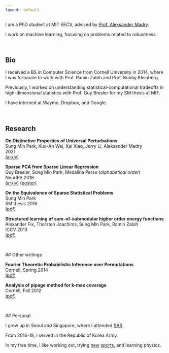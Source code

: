 ```yaml
---
layout: default
---
```


I am a PhD student at MIT EECS, advised by [Prof. Aleksander Madry](http://madry-lab.ml/).

I work on machine learning, focusing on problems related to robustness.
<p>&nbsp;</p>

## Bio
I received a BS in Computer Science from Cornell University in 2014, where I was fortunate to work with Prof. Ramin Zabih and Prof. Bobby Kleinberg.

Previously, I worked on understanding statistical-computational tradeoffs in high-dimensional statistics with Prof. Guy Bresler for my SM thesis at MIT.

I have interned at Waymo, Dropbox, and Google.

<p>&nbsp;</p>

## Research

**On Distinctive Properties of Universal Perturbations**\
Sung Min Park, Kuo-An Wei, Kai Xiao, Jerry Li, Aleksander Madry\
2021\
[(arxiv)](https://arxiv.org/abs/2112.15329)

**Sparse PCA from Sparse Linear Regression**\
Guy Bresler, Sung Min Park, Madalina Persu (*alphabetical order*)\
NeurIPS 2018\
[(arxiv)](https://arxiv.org/abs/1811.10106) [(poster)](/assets/files/neurips_2018_poster.pdf)

**On the Equivalence of Sparse Statistical Problems**\
Sung Min Park\
SM thesis 2016\
[(pdf)](/assets/files/sm_thesis.pdf)

**Structured learning of sum-of-submodular higher order energy functions**\
Alexander Fix, Thorsten Joachims, Sung Min Park, Ramin Zabih\
ICCV 2013\
[(pdf)](/assets/files/submodular.pdf)



<p>&nbsp;</p>
## Other writings

**Fourier Theoretic Probabilistic Inference over Permutations**\
Cornell, Spring 2014\
[(pdf)](/assets/files/fourier.pdf)

**Analysis of pipage method for k-max coverage**\
Cornell, Fall 2012\
[(pdf)](/assets/files/max_coverage.pdf)


<p>&nbsp;</p>
## Personal

I grew up in Seoul and Singapore, where I attended [SAS](https://www.sas.edu.sg/).

From 2016-18, I served in the Republic of Korea Army.

In my free time, I like working out, trying [new](https://www.loopkickstricking.com/) [sports](/assets/img/rowing.jpg), and learning physics.

<p>&nbsp;</p>
